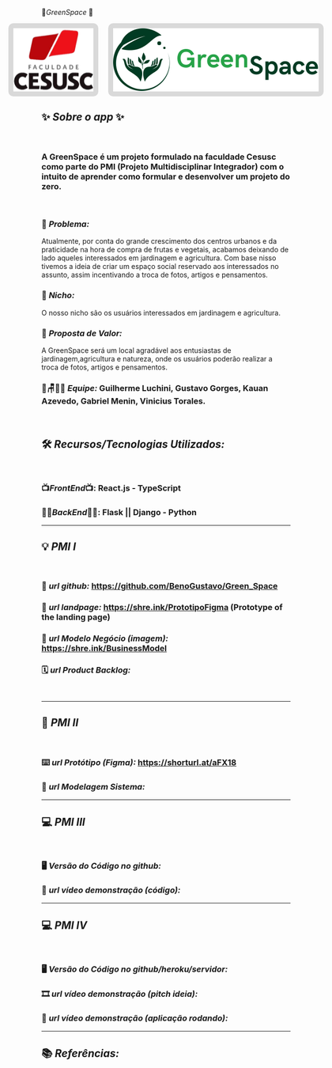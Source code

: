 🍃*GreenSpace* 🍃

<div style="display: flex; justify-content: center;">
    <img src="src/assets/svg/CesuscLogo.svg" alt="CesuscLogo" style="background-color:#D9D9D9;border-radius:10px;max-width: 100%; height: auto;margin-right:10px;padding: 10px">
    <img src="src/assets/svg/Logo.svg" alt="GreenSpaceLogo" style="background-color:#D9D9D9;border-radius:10px; max-width: 100%; height: auto;margin-left:10px;padding: 10px">
</div>

## ✨ _*Sobre o app*_ ✨

<br>

### A GreenSpace é um projeto formulado na faculdade Cesusc como parte do PMI (Projeto Multidisciplinar Integrador) com o intuito de aprender como formular e desenvolver um projeto do zero.

<br>

### 🙁 _*Problema:*_

Atualmente, por conta do grande crescimento dos centros urbanos e da praticidade na hora de compra de frutas e vegetais, acabamos deixando de lado aqueles interessados em jardinagem e agricultura. Com base nisso tivemos a ideia de criar um espaço social reservado aos interessados no assunto, assim incentivando a troca de fotos, artigos e pensamentos.

### 🙂 _*Nicho:*_

O nosso nicho são os usuários interessados em jardinagem e agricultura.

### 🎁 _*Proposta de Valor:*_

A GreenSpace será um local agradável aos entusiastas de jardinagem,agricultura e natureza, onde os usuários poderão realizar a troca de fotos, artigos e pensamentos.

### 🤠🪑👩‍💻 _*Equipe:*_ Guilherme Luchini, Gustavo Gorges, Kauan Azevedo, Gabriel Menin, Vinicius Torales.

<br>

## 🛠️ _*Recursos/Tecnologias Utilizados:*_

<br>

### 📺*FrontEnd*📺: React.js - TypeScript

### 👩‍💻*BackEnd*👩‍💻: Flask || Django - Python

---

## 💡 _PMI I_

<br>

### 🔗 _*url github:*_ https://github.com/BenoGustavo/Green_Space

### 🛬 _*url landpage:*_ https://shre.ink/PrototipoFigma (Prototype of the landing page)

### 🤝 _*url Modelo Negócio (imagem):*_ https://shre.ink/BusinessModel

### 🗓️ _*url Product Backlog:*_

<br>

---

## 📲 _PMI II_

<br>

### ⌨️ _*url Protótipo (Figma):*_ https://shorturl.at/aFX18

### 📝 _*url Modelagem Sistema:*_

---

## 💻 _PMI III_

<br>

### 🖥️ _*Versão do Código no github:*_

### 🎥 _*url vídeo demonstração (código):*_

---

## 💻 _PMI IV_

<br>

### 🖥️ _*Versão do Código no github/heroku/servidor:*_

### 🎞️ _*url vídeo demonstração (pitch ideia):*_

### 🎥 _*url vídeo demonstração (aplicação rodando):*_

---

## 📚 _Referências:_
